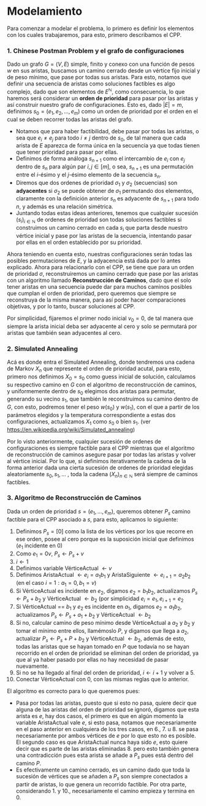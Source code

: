 # Modelamiento

Para comenzar a modelar el problema, lo primero es definir los elementos con los cuales trabajaremos, para esto, primero describamos el CPP.


### 1. Chinese Postman Problem y el grafo de configuraciones
Dado un grafo $G = (V,E)$ simple, finito y conexo con una función de pesos $w$ en sus aristas, buscamos un camino cerrado desde un vértice fijo inicial y de peso mínimo, que pase por todas sus aristas. Para esto, notamos que definir una secuencia de aristas como soluciones factibles es algo complejo, dado que son elementos de $E^\mathbb{N}$, como consecuencia, lo que haremos será  considerar un $\textbf{orden de prioridad}$ para pasar por las aristas y así construir nuestro grafo de configuraciones. Esto es, dado $|E|=m$, definimos $s_0 = (e_1,e_2,\dots,e_m)$ como un orden de prioridad por el orden en el cual se deben recorrer todas las aristas del grafo.

- Notamos que para haber factibilidad, debe pasar por todas las aristas, o sea que $e_i\neq e_j$ para todo $i\neq j$ dentro de $s_0$, de tal manera que cada arista de $E$ aparezca de forma única en la secuencia ya que todas tienen que tener prioridad para pasar por ellas.
- Definimos de forma análoga $s_{n+1}$ como el intercambio de $e_i$ con $e_j$ dentro de $s_n$ para algún par $i,j \in [m]$, o sea, $s_{n+1}$ es una permutación entre el $i$-ésimo y el $j$-ésimo elemento de la secuencia $s_n$.
- Diremos que dos ordenes de prioridad $\sigma_1$ y $\sigma_2$ (secuencias) son $\textbf{adyacentes}$ si $\sigma_2$ se puede obtener de $\sigma_1$ permutando dos elementos, claramente con la definición anterior $s_n$ es adyacente de $s_{n+1}$ para todo $n$, y además es una relación simétrica.
- Juntando todas estas ideas anteriores, tenemos que cualquier sucesión $(s_i)_{i\in\mathbb{N}}$ de ordenes de prioridad son todas soluciones factibles si construimos un camino cerrado en cada $s_i$ que parta desde nuestro vértice inicial y pase por las aristas de la secuencia, intentando pasar por ellas en el orden establecido por su prioridad.

Ahora teniendo en cuenta esto, nuestras configuraciones serán todas las posibles permutaciones de $E$, y la adyacencia está dada por lo antes explicado. Ahora para relacionarlo con el CPP, se tiene que para un orden de prioridad $\sigma$, reconstruiremos un camino cerrado que pase por las aristas con un algoritmo llamado $\textbf{Reconstrucción de Caminos}$, dado que el solo tener aristas en una secuencia puede dar para muchos caminos posibles que cumplan el orden de prioridad, pero queremos que siempre se reconstruya de la misma manera, para así poder hacer comparaciones objetivas, y por lo tanto, buscar soluciones al CPP.

Por simplicidad, fijaremos el primer nodo inicial $v_0 = 0$, de tal manera que siempre la arista inicial deba ser adyacente al cero y solo se permutará por aristas que también sean adyacentes al cero.

### 2. Simulated Annealing



Acá es donde entra el Simulated Annealing, donde tendremos una cadena de Markov $X_n$ que represente el orden de prioridad acutal, para esto, primero nos definimos $X_0 = s_0$ como guess inicial de solución, calculamos su respectivo camino en $G$ con el algoritmo de reconstrucción de caminos, y uniformemente dentro de $s_0$ elegimos dos aristas para permutar, generando su vecino $s_1$, que también le reconstruimos su camino dentro de $G$, con esto, podremos tener el peso $w(s_0)$ y $w(s_1)$, con el que a partir de los parámetros elegidos y la temperatura correspondiente a estas dos configuraciones, actualizamos $X_1$ como $s_0$ o bien $s_1$. (ver https://en.wikipedia.org/wiki/Simulated_annealing)

Por lo visto anteriormente, cualquier sucesión de ordenes de configuraciones es siempre factible para el CPP mientras que el algoritmo de reconstrucción de caminos asegure pasar por todas las aristas y volver al vértice inicial. Por lo que, si definimos iterativamente la cadena de la forma anterior dada una cierta sucesión de ordenes de prioridad elegidas aleatoriamente ${s_0,s_1,\dots}$ , toda la cadena $(X_n)_{n\in\mathbb{N}}$ será siempre de caminos factibles.

### 3. Algoritmo de Reconstrucción de Caminos

Dada un orden de prioridad $s=(e_1,\dots,e_m)$, queremos obtener $P_s$ camino factible para el CPP asociado a $s$, para esto, aplicamos lo siguiente:
1. Definimos $P_s = [0]$ como la lista de los vértices por los que recorre en ese orden, posee al cero porque es la suposición inicial que definimos ($e_1$ incidente en $0$)
2. Como $e_1=0v$, $P_s \leftarrow P_s + v$
3. $i \leftarrow 1$
4. Definimos variable VérticeActual $\leftarrow v$
5. Definimos AristaActual $\leftarrow e_i=a_1b_1$ y AristaSiguiente $\leftarrow e_{i+1}=a_2b_2$ (en el caso $i=1: a_1=0, b_1=v$) 
6. Si VérticeActual es incidente en $e_2$, digamos $e_2 = b_1b_2$, actualizamos $P_s \leftarrow P_s + b_2$ y VérticeActual $\leftarrow b_2$ (por simplicidad $e_i = e_1, e_{i+1}=e_2$
7. Si VérticeActual == $b_1$ y $e_2$ es incidente en $a_1$, digamos $e_2=a_1b_2$, actualizamos $P_s \leftarrow P_s + a_1 + b_2$ y VérticeActual $\leftarrow b_2$
8. Si no, calcular camino de peso mínimo desde VérticeActual a $a_2$ y $b_2$ y tomar el mínimo entre ellos, llamémoslo $P$, y digamos que llega a $a_2$, actualizar $P_s \leftarrow P_s + P + b_2$ y VérticeActual $\leftarrow b_2$, además de esto, todas las aristas que se hayan tomado en $P$ que todavía no se hayan recorrido en el orden de prioridad se eliminan del orden de prioridad, ya que al ya haber pasado por ellas no hay necesidad de pasar nuevamente.
9. Si no se ha llegado al final del orden de prioridad, $i\leftarrow i+1$ y volver a 5.
10. Conectar VérticeActual con 0, con las mismas reglas que lo anterior.

El algoritmo es correcto para lo que queremos pues:
- Pasa por todas las aristas, puesto que si esto no pasa, quiere decir que alguna de las aristas del orden de prioridad se ignoró, digamos que esta arista es $e$, hay dos casos, el primero es que en algún momento la variable AristaActual vale $e$, si esto pasa, notamos que necesariamente en el paso anterior en cualquiera de los tres casos, en 6., 7. u 8. se pasa necesariamente por ambos vértices de $e$ por lo que esto no es posible. El segundo caso es que AristaActual nunca haya sido $e$, esto quiere decir que es parte de las aristas eliminadas 8. pero esto también genera una contradicción pues esta arista se añade a $P_s$ pues está dentro del camino $P$.
- Es efectivamente un camino cerrado, es un camino dado que toda la sucesión de vértices que se añaden a $P_s$ son siempre conectados a partir de aristas, lo que genera un recorrido factible. Por otra parte, considerando 1. y 10., necesariamente el camino empieza y termina en 0.




